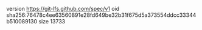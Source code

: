 version https://git-lfs.github.com/spec/v1
oid sha256:76478c4ee63560891e28fd649be32b31f675d5a373554ddcc33344b510089130
size 13733
